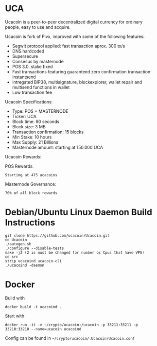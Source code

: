 # UCA

Ucacoin is a peer-to-peer decentralized digital currency for ordinary people, easy to use and acquire.

Ucacoin is fork of Pivx, improved with some of the following features: 

- Segwit protocol applied: fast transaction aprox. 300 tx/s 
- DNS hardcoded 
- Supersecure
- Consesus by masternode 
- POS 3.0. stake fixed
- Fast transactions featuring guaranteed zero confirmation transaction: Instantsend 
- Intregated BIP38, multisignature, blockexplorer, wallet repair and multisend functions in wallet
- Low transaction fee



Ucacoin Specifications:

- Type: POS + MASTERNODE
- Ticker: UCA
- Block time: 60 seconds
- Block size: 3 MB
- Transaction confirmation: 15 blocks
- Min Stake: 10 hours
- Max Supply: 21 Billions
- Masternode amount: starting at 150.000 UCA


Ucacoin Rewards:

POS Rewards:
```
Starting at 475 ucacoins
```

Masternode Governance: 

```
70% of all block rewards

```
# Debian/Ubuntu Linux Daemon Build Instructions

```
git clone https://github.com/ucacoin/Ucacoin.git
cd Ucacoin
./autogen.sh
./configure --disable-tests
make -j2 (2 is must be changed for number os Cpus that have VPS)
cd src
strip ucacoind ucacoin-cli
./ucacoind -daemon

```

# Docker

Build with

`docker build -t ucacoind . `

Start with

`docker run -it -v ~/crypto/ucacoin:/ucacoin -p 33211:33211 -p 33210:33210 --name=ucacoin ucacoind` 

Config can be found in `~/crypto/ucacoin/.Ucacoin/Ucacoin.conf`
